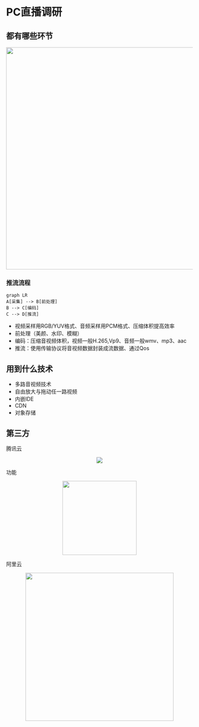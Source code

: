 # PC直播调研

## 都有哪些环节

<img src="http://qiniu.s001.xin/re1cf.jpg" width=600>

### 推流流程

```mermaid
graph LR
A[采集] --> B[前处理]
B --> C[编码]
C --> D[推流]
```

- 视频采样用RGB/YUV格式、音频采样用PCM格式、压缩体积提高效率
- 前处理（美颜、水印、模糊）
- 编码：压缩音视频体积，视频一般H.265,Vp9、音频一般wmv、mp3、aac
- 推流：使用传输协议将音视频数据封装成流数据、通过Qos

## 用到什么技术

* 多路音视频技术
* 自由放大与拖动任一路视频
* 内嵌IDE
* CDN
* 对象存储

## 第三方

腾讯云

<center><img src="http://qiniu.s001.xin/jsv2s.jpg"></center>

功能

<center><img src="http://qiniu.s001.xin/p4kga.jpg" width=200></center>

阿里云

<center><img src="http://qiniu.s001.xin/8ytoy.jpg" width=400></center>